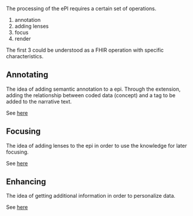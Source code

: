The processing of the ePI requires a certain set of operations.

1. annotation
2. adding lenses
3. focus
4. render


The first 3 could be understood as a FHIR operation with specific characteristics.

## Annotating

The idea of adding semantic annotation to a epi. Through the extension, adding the relationship between coded data (concept) and a tag to be added to the narrative text.

See [here](12-1-OperationDefinition-annotation-notes.html)

## Focusing

The idea of adding lenses to the epi in order to use the knowledge for later focusing.

See [here](12-2-OperationDefinition-lensing-notes.html)


## Enhancing

The idea of getting additional information in order to personalize data.

See [here](12-3-OperationDefinition-focus-notes.html)
